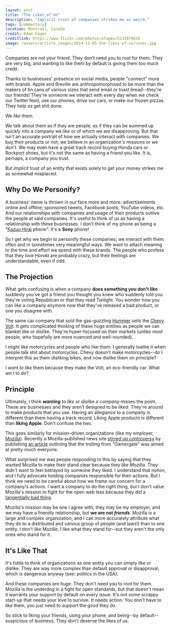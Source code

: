 ```yaml
---
layout: post
title: "The Likes of Us"
description: "Implicit trust of companies strikes me as weird."
tags: [commentary]
location: Montreal, Canada
credit: Adam Fagen
creditlink: https://www.flickr.com/photos/afagen/5133070639
image: /assets/article_images/2014-11-05-the-likes-of-us/cover.jpg
---
```


Companies are not your friend. They don't need you to root for them. They are
very big, and wanting to like them by default is giving them too much credit.

Thanks to businesses' presence on social media, people "connect" more with
brands. Apple and Breville are anthropomorphised to be more than the makers of
tin cans of various sizes that send email or toast bread--they're our friends!
They're someone we interact with every day when we check our Twitter feed,
use our phones, drive our cars, or make our frozen pizzas. They help us get
shit done.

We *like* them.

We talk about them as if they are people, as if they can be summed up quickly
into a company we like or of which we are disapproving. But that isn't an
accurate portrait of how we actually interact with companies. We buy their
products or not; we believe in an organization's missions or we don't. We may
even have a great track record buying Honda cars or Rockport shoes, but it's
not the same as having a friend you like. It is, perhaps, a company you trust.

But implicit trust of an entity that exists solely to get your money strikes me
as somewhat misplaced.

## Why Do We Personify?

A business' name is thrown in our face more and more: advertisements online
and offline; sponsored tweets, Facebook posts, YouTube videos, etc. And our
relationships with companies and usage of their products outlive the people at
said companies. It's useful to think of us as having a relationship with these
businesses. I don't think of my phone as being a "[Kazuo Hirai][] phone":
it's a **Sony** phone!

So I get why we begin to personify these companies; we interact with them often
and in sometimes very meaningful ways. We want to attach meaning to the time
and effort we spend with these brands. The people who profess that they *love
Honda* are probably crazy, but their feelings are understandable, even if odd.

[Kazuo Hirai]: https://en.wikipedia.org/wiki/Kazuo_Hirai

## The Projection

What gets confusing is when a company **does something you don't like**:
suddenly you've got a friend you thought you knew who suddenly told you they're
voting Republican or that they read Twilight. You wonder how you can like a
company anymore now that they've released a bad product, or one you disagree
with.

The same car company that sold the gas-guzzling [Hummer][] sells the
[Chevy Volt]. It gets complicated thinking of these huge entities as people we
can blanket like or dislike. They're hyper-focused on their markets (unlike
most people, who hopefully are more nuanced and well-rounded).

I might like motorcycles and people who like them. I generally loathe it when
people talk shit about motorcycles. Chevy doesn't make motorcycles--do I
interpret this as them disliking bikes, and now dislike them on principle?

I *want to like* them because they make the Volt, an eco-friendly car. What am
I to do?

[Chevy Volt]: https://en.wikipedia.org/wiki/Chevrolet_Volt
[Hummer]: https://en.wikipedia.org/wiki/Hummer

## Principle

Ultimately, I think _**wanting** to like or dislike a company_ misses the point.
These are businesses and they aren't designed to be *liked*.
They're around to make products that you use. Having an allegiance
to a company is different than them having a track record. Liking Apple products
is different than **liking Apple**. Don't confuse the two.

This goes similarly for mission-driven organizations (like my employer,
[Mozilla][]). Recently a Mozilla-published news site
[stirred up controversy][tos-apologies] by publishing
[an article](https://openstandard.mozilla.org/yes-gamergate-is-everyones-issue/)
outlining that the trolling from "Gamergate" was aimed at pretty much everyone.

What surprised me was people responding to this by saying that they wanted
Mozilla to make their stand clear because they *like Mozilla*. They didn't want
to feel betrayed by someone they liked. I understand that notion, and I
fully advocate holding companies responsible for their actions. But I think we
need to be careful about how we frame our concern for a company's actions.
I want a company to do the right thing, but I don't value Mozilla's mission
to fight for the open web less because they did a [tangentially bad thing][].

Mozilla's mission may be one I agree with, they may be my employer, and we
may have a friendly relationship, but **we are not _friends_**. Mozilla is a
large and complex organization, and I can more accurately attribute what they
do to a distributed and various group of people (and laws!) than to one entity.
I don't *like Mozilla*, I like what they stand for--but they aren't the only
ones who stand for it.

[Mozilla]: https://mozilla.org/
[tangentially bad thing]: /2014/04/03/the-need-to-lead/
[tos-apologies]: https://openstandard.mozilla.org/our-sincerest-apologies/

## It's Like That

It's futile to think of organizations as one entity you can simply like or
dislike. They are way more complex than default approval or disapproval, which
is dangerous anyway (see: politics in the USA).

And these companies are *huge*. They don't need you to root for them.
Mozilla is the underdog in a fight for open standards, but that doesn't mean
it warrants your support by default on every issue. It's not some scrappy
start-up that needs your love to survive. It needs action. You don't have to
like them, you just need to support the good they do.

So stick to liking your friends, using your phone, and being--by
default--suspicious of business. They don't deserve the likes of us.

[an awful SUV]: https://en.wikipedia.org/wiki/Chevrolet_Traverse
